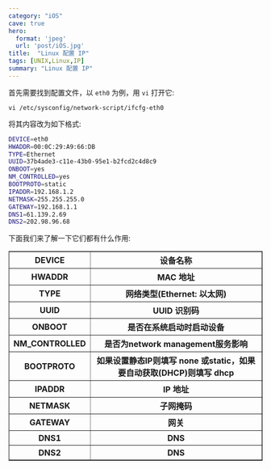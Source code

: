 ```yaml
---
category: "iOS"
cave: true
hero:
  format: 'jpeg'
  url: 'post/iOS.jpg'
title:  "Linux 配置 IP"
tags: [UNIX,Linux,IP]
summary: "Linux 配置 IP"
---
```

首先需要找到配置文件，以 `eth0` 为例，用 `vi` 打开它:

`vi /etc/sysconfig/network-script/ifcfg-eth0`

将其内容改为如下格式:

```sh
DEVICE=eth0
HWADDR=00:0C:29:A9:66:DB
TYPE=Ethernet
UUID=37b4ade3-c11e-43b0-95e1-b2fcd2c4d8c9
ONBOOT=yes
NM_CONTROLLED=yes
BOOTPROTO=static
IPADDR=192.168.1.2
NETMASK=255.255.255.0
GATEWAY=192.168.1.1
DNS1=61.139.2.69
DNS2=202.98.96.68
```

下面我们来了解一下它们都有什么作用:

<table border="1" class="table table-bordered table-striped table-condensed">
<tr><th>DEVICE</th><th>设备名称</th></tr>
<tr><th>HWADDR</th><th>MAC 地址</th></tr>
<tr><th>TYPE</th><th>网络类型(Ethernet: 以太网)</th></tr>
<tr><th>UUID</th><th>UUID 识别码</th></tr>
<tr><th>ONBOOT</th><th>是否在系统启动时启动设备</th></tr>
<tr><th>NM_CONTROLLED</th><th>是否为network management服务影响</th></tr>
<tr><th>BOOTPROTO</th><th>如果设置静态IP则填写 none 或static，如果要自动获取(DHCP)则填写 dhcp</th></tr>
<tr><th>IPADDR</th><th>IP 地址</th></tr>
<tr><th>NETMASK</th><th>子网掩码</th></tr>
<tr><th>GATEWAY</th><th>网关</th></tr>
<tr><th>DNS1</th><th>DNS</th></tr>
<tr><th>DNS2</th><th>DNS</th></tr>
</table>

